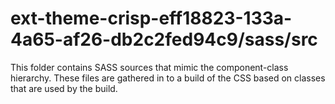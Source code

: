 # ext-theme-crisp-eff18823-133a-4a65-af26-db2c2fed94c9/sass/src

This folder contains SASS sources that mimic the component-class hierarchy. These files
are gathered in to a build of the CSS based on classes that are used by the build.
